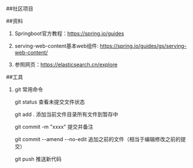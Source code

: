 ##社区项目

##资料
1. Springboot官方教程：https://spring.io/guides

2. serving-web-content基本web组件: https://spring.io/guides/gs/serving-web-content/

3. 参照网页：https://elasticsearch.cn/explore

##工具
1. git 常用命令
    
    git status 查看未提交文件状态
    
    git add . 添加当前文件目录所有文件到暂存中
    
    git commit -m "xxxx" 提交并备注
    
    git commit --amend --no-edit 追加之前的文件（相当于编辑修改之前的提交）
  
    git push 推送新代码